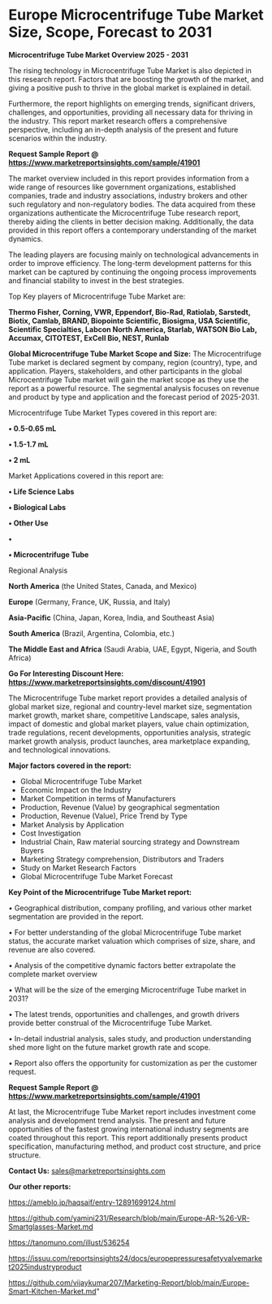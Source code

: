 # Europe Microcentrifuge Tube Market Size, Scope, Forecast to 2031

<Strong> Microcentrifuge Tube Market Overview 2025 - 2031</strong>

The rising technology in Microcentrifuge Tube Market is also depicted in this research report. Factors that are boosting the growth of the market, and giving a positive push to thrive in the global market is explained in detail.

Furthermore, the report highlights on emerging trends, significant drivers, challenges, and opportunities, providing all necessary data for thriving in the industry. This report market research offers a comprehensive perspective, including an in-depth analysis of the present and future scenarios within the industry.

<strong>Request Sample Report @ <a href=https://www.marketreportsinsights.com/sample/41901>https://www.marketreportsinsights.com/sample/41901</a></strong>

The market overview included in this report provides information from a wide range of resources like government organizations, established companies, trade and industry associations, industry brokers and other such regulatory and non-regulatory bodies. The data acquired from these organizations authenticate the Microcentrifuge Tube research report, thereby aiding the clients in better decision making. Additionally, the data provided in this report offers a contemporary understanding of the market dynamics.

The leading players are focusing mainly on technological advancements in order to improve efficiency. The long-term development patterns for this market can be captured by continuing the ongoing process improvements and financial stability to invest in the best strategies.

Top Key players of Microcentrifuge Tube Market are:

<strong>Thermo Fisher, Corning, VWR, Eppendorf, Bio-Rad, Ratiolab, Sarstedt, Biotix, Camlab, BRAND, Biopointe Scientific, Biosigma, USA Scientific, Scientific Specialties, Labcon North America, Starlab, WATSON Bio Lab, Accumax, CITOTEST, ExCell Bio, NEST, Runlab</strong>

<strong><b>Global Microcentrifuge Tube Market Scope and Size:</b></strong>
The Microcentrifuge Tube market is declared segment by company, region (country), type, and application. Players, stakeholders, and other participants in the global Microcentrifuge Tube market will gain the market scope as they use the report as a powerful resource. The segmental analysis focuses on revenue and product by type and application and the forecast period of 2025-2031.

Microcentrifuge Tube Market Types covered in this report are:

<strong>•  0.5-0.65 mL

•  1.5-1.7 mL

•  2 mL</strong>

Market Applications covered in this report are:

<strong>•  Life Science Labs

•  Biological Labs

•  Other Use

•  

•  Microcentrifuge Tube</strong> 

Regional Analysis

<strong>North America</strong> (the United States, Canada, and Mexico)

<strong>Europe</strong> (Germany, France, UK, Russia, and Italy)

<strong>Asia-Pacific</strong> (China, Japan, Korea, India, and Southeast Asia)

<strong>South America</strong> (Brazil, Argentina, Colombia, etc.)

<strong>The Middle East and Africa</strong> (Saudi Arabia, UAE, Egypt, Nigeria, and South Africa)

<strong>Go For Interesting Discount Here: <a href=https://www.marketreportsinsights.com/discount/41901>https://www.marketreportsinsights.com/discount/41901</a></strong>

The Microcentrifuge Tube market report provides a detailed analysis of global market size, regional and country-level market size, segmentation market growth, market share, competitive Landscape, sales analysis, impact of domestic and global market players, value chain optimization, trade regulations, recent developments, opportunities analysis, strategic market growth analysis, product launches, area marketplace expanding, and technological innovations.

<strong><b>Major factors covered in the report:</b></strong>
<ul>
  <li>Global Microcentrifuge Tube Market </li>
  <li>Economic Impact on the Industry</li>
  <li>Market Competition in terms of Manufacturers</li>
  <li>Production, Revenue (Value) by geographical segmentation</li>
  <li>Production, Revenue (Value), Price Trend by Type</li>
  <li>Market Analysis by Application</li>
  <li>Cost Investigation</li>
  <li>Industrial Chain, Raw material sourcing strategy and Downstream Buyers</li>
  <li>Marketing Strategy comprehension, Distributors and Traders</li>
  <li>Study on Market Research Factors</li>
  <li>Global Microcentrifuge Tube Market Forecast</li>
</ul>

<strong><b>Key Point of the Microcentrifuge Tube Market report:</b></strong>

• Geographical distribution, company profiling, and various other market segmentation are provided in the report.

• For better understanding of the global Microcentrifuge Tube market status, the accurate market valuation which comprises of size, share, and revenue are also covered.

• Analysis of the competitive dynamic factors better extrapolate the complete market overview

• What will be the size of the emerging Microcentrifuge Tube market in 2031?

• The latest trends, opportunities and challenges, and growth drivers provide better construal of the Microcentrifuge Tube Market.

• In-detail industrial analysis, sales study, and production understanding shed more light on the future market growth rate and scope.

• Report also offers the opportunity for customization as per the customer request.

<strong>Request Sample Report @ <a href=https://www.marketreportsinsights.com/sample/41901>https://www.marketreportsinsights.com/sample/41901</a></strong>

At last, the Microcentrifuge Tube Market report includes investment come analysis and development trend analysis. The present and future opportunities of the fastest growing international industry segments are coated throughout this report. This report additionally presents product specification, manufacturing method, and product cost structure, and price structure.

<strong>Contact Us:</strong>
sales@marketreportsinsights.com

<strong>Our other reports:</strong>

<a href=https://ameblo.jp/haqsaif/entry-12891699124.html>https://ameblo.jp/haqsaif/entry-12891699124.html</a>

<a href=https://github.com/yamini231/Research/blob/main/Europe-AR-%26-VR-Smartglasses-Market.md>https://github.com/yamini231/Research/blob/main/Europe-AR-%26-VR-Smartglasses-Market.md</a>

<a href=https://tanomuno.com/illust/536254>https://tanomuno.com/illust/536254</a>

<a href=https://issuu.com/reportsinsights24/docs/europepressuresafetyvalvemarket2025industryproduct>https://issuu.com/reportsinsights24/docs/europepressuresafetyvalvemarket2025industryproduct</a>

<a href=https://github.com/vijaykumar207/Marketing-Report/blob/main/Europe-Smart-Kitchen-Market.md>https://github.com/vijaykumar207/Marketing-Report/blob/main/Europe-Smart-Kitchen-Market.md</a>"
